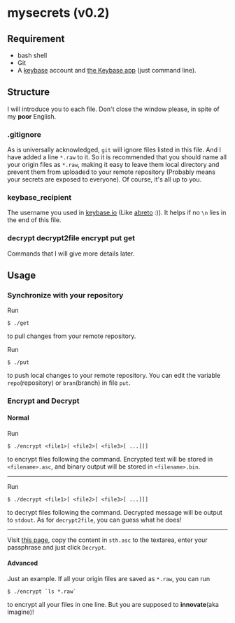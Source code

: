 # mysecrets (v0.2)

## Requirement

* bash shell
* Git
* A [keybase](https://keybase.io) account and
[the Keybase app](https://keybase.io/download) (just command line).

## Structure

I will introduce you to each file. Don't close the window please, in spite of my
**poor** English.

###	.gitignore

As is universally acknowledged, `git` will ignore files listed in this file. And
I have added a line `*.raw` to it. So it is recommended that you should name all
your origin files as `*.raw`, making it easy to leave them local directory
and prevent them from uploaded to your remote repository (Probably means your
secrets are exposed to everyone). Of course, it's all up to you.

### keybase_recipient

The username you used in [keybase.io](https://keybase.io) (Like
[abreto](https://keybase.io/abreto) :)). It helps if no `\n` lies in the end of
this file.

### decrypt decrypt2file encrypt put get

Commands that I will give more details later.

## Usage

### Synchronize with your repository

Run

	$ ./get

to pull changes from your remote repository.

Run

	$ ./put

to push local changes to your remote repository. You can edit the variable
`repo`(repository) or `bran`(branch) in file `put`.

### Encrypt and Decrypt

#### Normal

Run

	$ ./encrypt <file1>[ <file2>[ <file3>[ ...]]]

to encrypt files following the command. Encrypted text will be stored in
`<filename>.asc`, and binary output will be stored in `<filename>.bin`.

-----

Run

	$ ./decrypt <file1>[ <file2>[ <file3>[ ...]]]

to decrypt files following the command. Decrypted message will be output to
`stdout`. As for `decrypt2file`, you can guess what he does!

-----

Visit [this page](https://keybase.io/decrypt), copy the content in `sth.asc` to
the textarea, enter your passphrase and just click `Decrypt`.

#### Advanced

Just an example. If all your origin files are saved as `*.raw`, you can run

	$ ./encrypt `ls *.raw`

to encrypt all your files in one line. But you are supposed to **innovate**(aka
imagine)!

